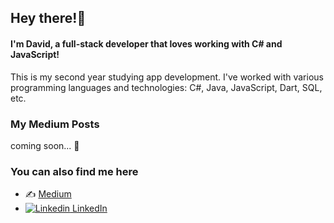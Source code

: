## Hey there!👋

#### I'm David, a full-stack developer that loves working with C# and JavaScript!
This is my second year studying app development. I've worked with various programming languages and technologies: C#, Java, JavaScript, Dart, SQL, etc.

### My Medium Posts
coming soon... 👀
<br/>


### You can also find me here
- ✍️ [Medium](https://medium.com/@david.salcedo0313)
- [![Linkedin](https://i.stack.imgur.com/gVE0j.png) LinkedIn](https://www.linkedin.com/in/david-salcedo-salamanca/)


<!--
**david03130/david03130** is a ✨ _special_ ✨ repository because its `README.md` (this file) appears on your GitHub profile.

Here are some ideas to get you started:

- 🔭 I’m currently working on ...
- 🌱 I’m currently learning ...
- 👯 I’m looking to collaborate on ...
- 🤔 I’m looking for help with ...
- 💬 Ask me about ...
- 📫 How to reach me: ...
- 😄 Pronouns: ...
- ⚡ Fun fact: ...
-->
